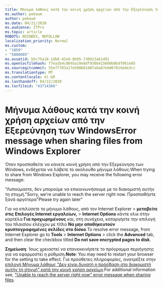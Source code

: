 ```yaml
---
title: Μήνυμα λάθους κατά την κοινή χρήση αρχείων από την Εξερεύνηση των Windows
ms.author: pebaum
author: pebaum
ms.date: 04/21/2020
ms.audience: ITPro
ms.topic: article
ROBOTS: NOINDEX, NOFOLLOW
localization_priority: Normal
ms.custom:
- "1059"
- "5800005"
ms.assetid: b5c75a18-1db8-42e9-8b95-730913a61491
ms.openlocfilehash: f7ea3b4c0695a10e8df930b415660b8bdf061e85
ms.sourcegitcommit: 55eff703a17e500681d8fa6a87eb067019ade3cc
ms.translationtype: MT
ms.contentlocale: el-GR
ms.lasthandoff: 04/22/2020
ms.locfileid: "43714366"
---
```

# <a name="error-message-when-sharing-files-from-windows-explorer"></a><span data-ttu-id="141cb-102">Μήνυμα λάθους κατά την κοινή χρήση αρχείων από την Εξερεύνηση των Windows</span><span class="sxs-lookup"><span data-stu-id="141cb-102">Error message when sharing files from Windows Explorer</span></span>

<span data-ttu-id="141cb-103">Όταν προσπαθείτε να κάνετε κοινή χρήση από την Εξερεύνηση των Windows, ενδέχεται να λάβετε το ακόλουθο μήνυμα λάθους:</span><span class="sxs-lookup"><span data-stu-id="141cb-103">When trying to share from Windows Explorer, you may receive the following error message:</span></span>
  
<span data-ttu-id="141cb-104">"Λυπούμαστε, δεν μπορούμε να επικοινωνήσουμε με το διακομιστή αυτήν τη στιγμή.</span><span class="sxs-lookup"><span data-stu-id="141cb-104">"Sorry, we're unable to reach the server right now.</span></span> <span data-ttu-id="141cb-105">Προσπαθήστε ξανά αργότερα"</span><span class="sxs-lookup"><span data-stu-id="141cb-105">Please try again later"</span></span>
  
<span data-ttu-id="141cb-106">Για να επιλύσετε το μήνυμα λάθους, από τον Internet Explorer \> **μεταβείτε στις Επιλογές Internet εργαλείων,** \> **Internet Options** κάντε κλικ στην καρτέλα **Για προχωρημένους** και, στη συνέχεια, καταργήστε την επιλογή του πλαισίου ελέγχου με τίτλο **Να μην αποθηκευτούν κρυπτογραφημένες σελίδες στο δίσκο**.</span><span class="sxs-lookup"><span data-stu-id="141cb-106">To resolve error message, from Internet Explorer go to **Tools** \> **Internet Options** \> click the **Advanced** tab, and then clear the checkbox titled **Do not save encrypted pages to disk**.</span></span>
  
 <span data-ttu-id="141cb-107">**Σημείωση**: Ίσως χρειαστεί να επανεκκινήσετε το πρόγραμμα περιήγησης για να εφαρμοστεί η ρύθμιση.</span><span class="sxs-lookup"><span data-stu-id="141cb-107">**Note**: You may need to restart your browser for the setting to take effect.</span></span> <span data-ttu-id="141cb-108">Για πρόσθετες πληροφορίες, ανατρέξτε στην [επιλογή Μήνυμα λάθους "Δεν είναι δυνατή η πρόσβαση στο διακομιστή αυτήν τη στιγμή" κατά την κοινή χρήση αρχείων](https://go.microsoft.com/fwlink/?linkid=2022914).</span><span class="sxs-lookup"><span data-stu-id="141cb-108">For additional information see, ["Unable to reach the server right now" error message when sharing files](https://go.microsoft.com/fwlink/?linkid=2022914).</span></span>
  